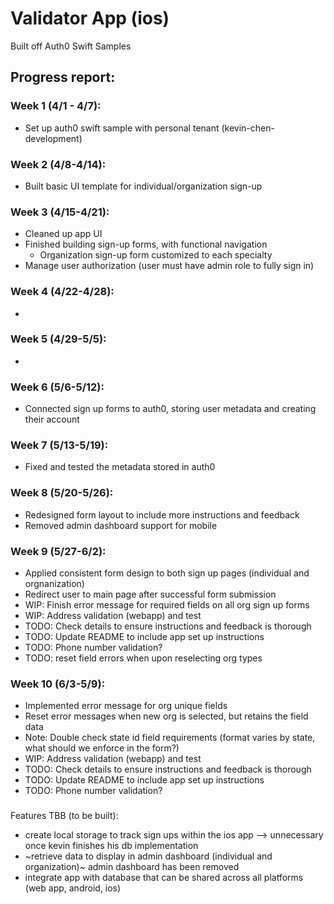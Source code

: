 # Validator App (ios) 

Built off Auth0 Swift Samples



## Progress report:

### Week 1 (4/1 - 4/7):
- Set up auth0 swift sample with personal tenant (kevin-chen-development)

### Week 2 (4/8-4/14):
- Built basic UI template for individual/organization sign-up

### Week 3 (4/15-4/21):
- Cleaned up app UI
- Finished building sign-up forms, with functional navigation
  - Organization sign-up form customized to each specialty 
- Manage user authorization (user must have admin role to fully sign in)

### Week 4 (4/22-4/28):
- 

### Week 5 (4/29-5/5):
- 

### Week 6 (5/6-5/12):
- Connected sign up forms to auth0, storing user metadata and creating their account

### Week 7 (5/13-5/19):
- Fixed and tested the metadata stored in auth0

### Week 8 (5/20-5/26):
- Redesigned form layout to include more instructions and feedback
- Removed admin dashboard support for mobile

### Week 9 (5/27-6/2):
- Applied consistent form design to both sign up pages (individual and orgnanization)
- Redirect user to main page after successful form submission
- WIP: Finish error message for required fields on all org sign up forms 
- WIP: Address validation (webapp) and test
- TODO: Check details to ensure instructions and feedback is thorough
- TODO: Update README to include app set up instructions
- TODO: Phone number validation?
- TODO: reset field errors when upon reselecting org types

### Week 10 (6/3-5/9):
- Implemented error message for org unique fields
- Reset error messages when new org is selected, but retains the field data
- Note: Double check state id field requirements (format varies by state, what should we enforce in the form?)
- WIP: Address validation (webapp) and test
- TODO: Check details to ensure instructions and feedback is thorough
- TODO: Update README to include app set up instructions
- TODO: Phone number validation?

###

Features TBB (to be built): 
- create local storage to track sign ups within the ios app --> unnecessary once kevin finishes his db implementation
- ~retrieve data to display in admin dashboard (individual and organization)~ admin dashboard has been removed
- integrate app with database that can be shared across all platforms (web app, android, ios)
